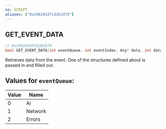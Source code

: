 ```yaml
---
ns: SCRIPT
aliases: ["0x2902843fcd2b2d79"]
---
```

## GET_EVENT_DATA

```c
// 0x2902843FCD2B2D79
bool GET_EVENT_DATA(int eventQueue, int eventIndex, Any* data, int dataSize);
```

Retrieves data from the event. One of the structures defined about is passed in and filled out.

## Values for `eventQueue`:
| Value | Name |
| --- | --- |
| 0 | Ai |
| 1 | Network |
| 2 | Errors |

